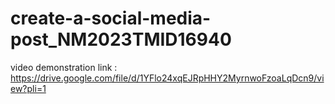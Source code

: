 # create-a-social-media-post_NM2023TMID16940

video demonstration link :  https://drive.google.com/file/d/1YFlo24xqEJRpHHY2MyrnwoFzoaLqDcn9/view?pli=1
